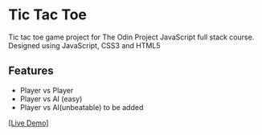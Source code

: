 # Tic Tac Toe  
Tic tac toe game project for The Odin Project JavaScript full stack course. Designed using JavaScript, CSS3 and HTML5

## Features

- Player vs Player
- Player vs AI (easy)
- Player vs AI(unbeatable) to be added

[[Live Demo]](https://yousufrab.github.io/TicTacToe/)